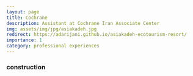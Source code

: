 ```yaml
---
layout: page
title: Cochrane
description: Assistant at Cochrane Iran Associate Center
img: assets/img/jpg/asiakadeh.jpg
redirect: https://adarijani.github.io/asiakadeh-ecotourism-resort/
importance: 1
category: professional experiences
---
```


### construction
